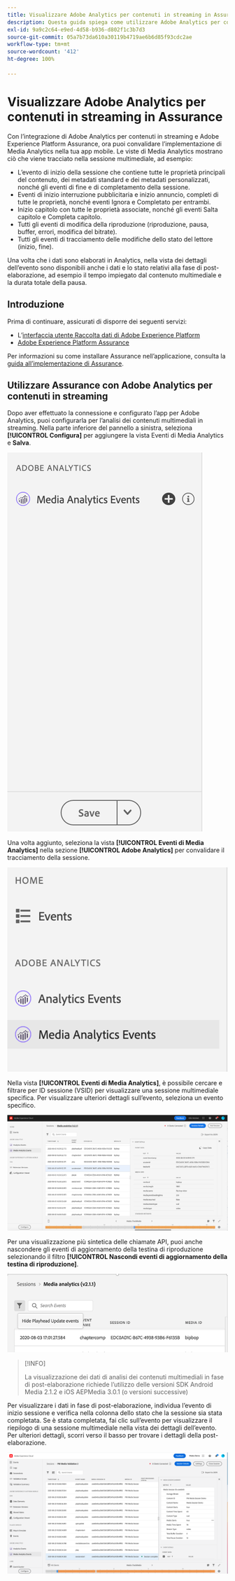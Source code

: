 ```yaml
---
title: Visualizzare Adobe Analytics per contenuti in streaming in Assurance
description: Questa guida spiega come utilizzare Adobe Analytics per contenuti in streaming con Adobe Experience Platform Assurance.
exl-id: 9a9c2c64-e9ed-4d58-b936-d802f1c3b7d3
source-git-commit: 05a7b73da610a30119b4719ae6b6d85f93cdc2ae
workflow-type: tm+mt
source-wordcount: '412'
ht-degree: 100%

---
```


# Visualizzare Adobe Analytics per contenuti in streaming in Assurance

Con l’integrazione di Adobe Analytics per contenuti in streaming e Adobe Experience Platform Assurance, ora puoi convalidare l’implementazione di Media Analytics nella tua app mobile. Le viste di Media Analytics mostrano ciò che viene tracciato nella sessione multimediale, ad esempio:

- L’evento di inizio della sessione che contiene tutte le proprietà principali del contenuto, dei metadati standard e dei metadati personalizzati, nonché gli eventi di fine e di completamento della sessione.
- Eventi di inizio interruzione pubblicitaria e inizio annuncio, completi di tutte le proprietà, nonché eventi Ignora e Completato per entrambi.
- Inizio capitolo con tutte le proprietà associate, nonché gli eventi Salta capitolo e Completa capitolo.
- Tutti gli eventi di modifica della riproduzione (riproduzione, pausa, buffer, errori, modifica del bitrate).
- Tutti gli eventi di tracciamento delle modifiche dello stato del lettore (inizio, fine).

Una volta che i dati sono elaborati in Analytics, nella vista dei dettagli dell’evento sono disponibili anche i dati e lo stato relativi alla fase di post-elaborazione, ad esempio il tempo impiegato dal contenuto multimediale e la durata totale della pausa.

## Introduzione

Prima di continuare, assicurati di disporre dei seguenti servizi:

- L’[interfaccia utente Raccolta dati di Adobe Experience Platform](https://experience.adobe.com/it#/data-collection/)
- [Adobe Experience Platform Assurance](https://experience.adobe.com/it/assurance)

Per informazioni su come installare Assurance nell’applicazione, consulta la [guida all’implementazione di Assurance](../tutorials/implement-assurance.md).

## Utilizzare Assurance con Adobe Analytics per contenuti in streaming

Dopo aver effettuato la connessione e configurato l’app per Adobe Analytics, puoi configurarla per l’analisi dei contenuti multimediali in streaming. Nella parte inferiore del pannello a sinistra, seleziona **[!UICONTROL Configura]** per aggiungere la vista Eventi di Media Analytics e **Salva**.

![Configura](./images/adobe-analytics-streaming-media/configure.png)

Una volta aggiunto, seleziona la vista **[!UICONTROL Eventi di Media Analytics]** nella sezione **[!UICONTROL Adobe Analytics]** per convalidare il tracciamento della sessione.

![Seleziona](./images/adobe-analytics-streaming-media/select.png)

Nella vista **[!UICONTROL Eventi di Media Analytics]**, è possibile cercare e filtrare per ID sessione (VSID) per visualizzare una sessione multimediale specifica. Per visualizzare ulteriori dettagli sull’evento, seleziona un evento specifico.

![Eventi multimediali](./images/adobe-analytics-streaming-media/media-events.png)

Per una visualizzazione più sintetica delle chiamate API, puoi anche nascondere gli eventi di aggiornamento della testina di riproduzione selezionando il filtro **[!UICONTROL Nascondi eventi di aggiornamento della testina di riproduzione]**.

![Nascondi testina di riproduzione](./images/adobe-analytics-streaming-media/hide-playhead.png)

>[!INFO]
>
>La visualizzazione dei dati di analisi dei contenuti multimediali in fase di post-elaborazione richiede l’utilizzo delle versioni SDK Android Media 2.1.2 e iOS AEPMedia 3.0.1 (o versioni successive)

Per visualizzare i dati in fase di post-elaborazione, individua l’evento di inizio sessione e verifica nella colonna dello stato che la sessione sia stata completata. Se è stata completata, fai clic sull’evento per visualizzare il riepilogo di una sessione multimediale nella vista dei dettagli dell’evento. Per ulteriori dettagli, scorri verso il basso per trovare i dettagli della post-elaborazione.

![Vista Post-elaborazione](./images/adobe-analytics-streaming-media/post-processed-view.png)
